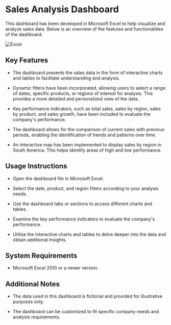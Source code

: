# Sales Analysis Dashboard 
This dashboard has been developed in Microsoft Excel to help visualize and analyze sales data. Below is an overview of the features and functionalities of the dashboard.


![Excel](https://github.com/JerezC/SalesExcelDashboard/assets/93846231/89d9106a-e9c6-4a8c-b5ad-a62a4ca75e7b)

## Key Features
- The dashboard presents the sales data in the form of interactive charts and tables to facilitate understanding and analysis.

- Dynamic filters have been incorporated, allowing users to select a range of dates, specific products, or regions of interest for analysis. This provides a more detailed and personalized view of the data.

- Key performance indicators, such as total sales, sales by region, sales by product, and sales growth, have been included to evaluate the company's performance.

- The dashboard allows for the comparison of current sales with previous periods, enabling the identification of trends and patterns over time.

- An interactive map has been implemented to display sales by region in South America. This helps identify areas of high and low performance.

## Usage Instructions
- Open the dashboard file in Microsoft Excel.

- Select the date, product, and region filters according to your analysis needs.

- Use the dashboard tabs or sections to access different charts and tables.

- Examine the key performance indicators to evaluate the company's performance.

- Utilize the interactive charts and tables to delve deeper into the data and obtain additional insights.

## System Requirements
- Microsoft Excel 2010 or a newer version.

## Additional Notes
- The data used in this dashboard is fictional and provided for illustrative purposes only.

- The dashboard can be customized to fit specific company needs and analysis requirements.
